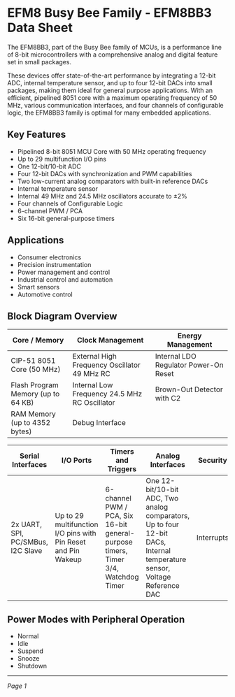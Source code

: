 # EFM8 Busy Bee Family - EFM8BB3 Data Sheet

The EFM8BB3, part of the Busy Bee family of MCUs, is a performance line of 8-bit microcontrollers with a comprehensive analog and digital feature set in small packages.

These devices offer state-of-the-art performance by integrating a 12-bit ADC, internal temperature sensor, and up to four 12-bit DACs into small packages, making them ideal for general purpose applications. With an efficient, pipelined 8051 core with a maximum operating frequency of 50 MHz, various communication interfaces, and four channels of configurable logic, the EFM8BB3 family is optimal for many embedded applications.

## Key Features

- Pipelined 8-bit 8051 MCU Core with 50 MHz operating frequency
- Up to 29 multifunction I/O pins
- One 12-bit/10-bit ADC
- Four 12-bit DACs with synchronization and PWM capabilities
- Two low-current analog comparators with built-in reference DACs
- Internal temperature sensor
- Internal 49 MHz and 24.5 MHz oscillators accurate to ±2%
- Four channels of Configurable Logic
- 6-channel PWM / PCA
- Six 16-bit general-purpose timers

## Applications

- Consumer electronics
- Precision instrumentation
- Power management and control
- Industrial control and automation
- Smart sensors
- Automotive control

## Block Diagram Overview

| Core / Memory | Clock Management | Energy Management |
|---------------|------------------|-------------------|
| CIP-51 8051 Core (50 MHz) | External High Frequency Oscillator 49 MHz RC | Internal LDO Regulator Power-On Reset |
| Flash Program Memory (up to 64 KB) | Internal Low Frequency 24.5 MHz RC Oscillator | Brown-Out Detector with C2 |
| RAM Memory (up to 4352 bytes) | Debug Interface | |

| Serial Interfaces | I/O Ports | Timers and Triggers | Analog Interfaces | Security |
|-------------------|-----------|-------------------|-------------------|----------|
| 2x UART, SPI, PC/SMBus, I2C Slave | Up to 29 multifunction I/O pins with Pin Reset and Pin Wakeup | 6-channel PWM / PCA, Six 16-bit general-purpose timers, Timer 3/4, Watchdog Timer | One 12-bit/10-bit ADC, Two analog comparators, Up to four 12-bit DACs, Internal temperature sensor, Voltage Reference DAC | Interrupts |

## Power Modes with Peripheral Operation

- Normal
- Idle
- Suspend
- Snooze
- Shutdown

---
*Page 1*